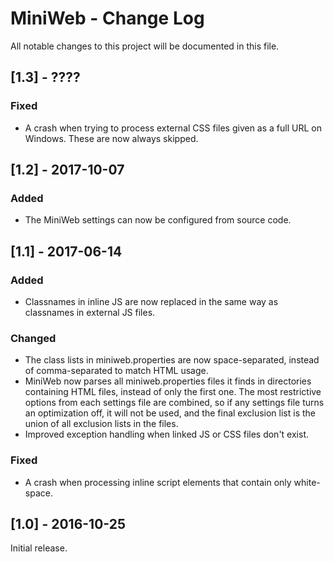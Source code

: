 # MiniWeb - Change Log
All notable changes to this project will be documented in this file.

## [1.3] - ????

### Fixed
- A crash when trying to process external CSS files given as a full URL on Windows. These are now always skipped.

## [1.2] - 2017-10-07

### Added
- The MiniWeb settings can now be configured from source code.

## [1.1] - 2017-06-14

### Added
- Classnames in inline JS are now replaced in the same way as classnames in external JS files.

### Changed
- The class lists in miniweb.properties are now space-separated, instead of comma-separated to match HTML usage.
- MiniWeb now parses all miniweb.properties files it finds in directories containing HTML files, instead of only the first one. The most restrictive options from each settings file are combined, so if any settings file turns an optimization off, it will not be used, and the final exclusion list is the union of all exclusion lists in the files.
- Improved exception handling when linked JS or CSS files don't exist.

### Fixed
- A crash when processing inline script elements that contain only white-space.

## [1.0] - 2016-10-25
Initial release.
